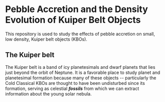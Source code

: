 # Pebble Accretion and the Density Evolution of Kuiper Belt Objects
This repository is used to study the effects of pebble accretion on small, low density, Kuiper belt objects (KBOs).

## The Kuiper belt

The Kuiper belt is a band of icy planetesimals and dwarf planets that lies just beyond the orbit of Neptune. It is a favorable place to study planet and planetesimal formation because many of these objects -- particularly the Cold Classical KBOs are thought to have been undisturbed since its formation, serving as celestial ***fossils*** from which we can extract information about the young solar nebula.
